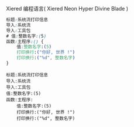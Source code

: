 
Xiered 编程语言( Xiered Neon Hyper Divine Blade )

```css
标题:系统流打印信息
导入:系统流
导入:工具包
# 值:整数名字:(5)
函数:主程序:() {
    值:整数名字:(5)
    打印换行:("你好, 世界 !")
    打印换行:("%d", 整数名字)
}
```


```
标题:系统流打印信息
导入:系统流
导入:工具包
值:整数名字:(5)
函数:主程序:
    值:整数名字:(5)
    打印换行:("你好, 世界 !")
    打印换行:("%d", 整数名字)




```
